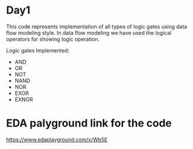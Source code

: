 # Day1
This code represents  implementation of all types of logic gates using data flow modeling style.
In data flow modeling we have used the logical operators for showing logic operation.

Logic gates Implemented:
- AND
- OR
- NOT
- NAND
- NOR
- EXOR
- EXNOR


# EDA palyground link for the code
https://www.edaplayground.com/x/Wb5E
